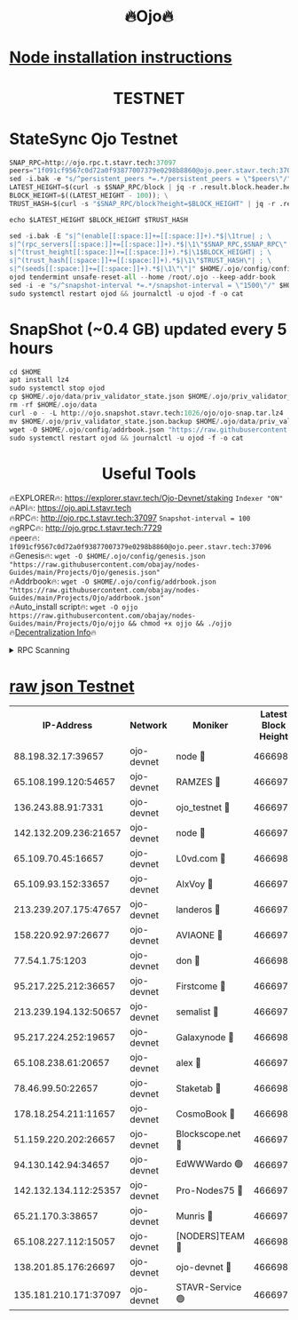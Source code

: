 <h1 align="center"> 🔥Ojo🔥</h1>

[Node installation instructions](https://github.com/obajay/nodes-Guides/tree/main/Projects/Ojo)
=

<h1 align="center"> TESTNET</h1>

# StateSync Ojo Testnet
```python
SNAP_RPC=http://ojo.rpc.t.stavr.tech:37097
peers="1f091cf9567c0d72a0f93877007379e0298b8860@ojo.peer.stavr.tech:37096"
sed -i.bak -e "s/^persistent_peers *=.*/persistent_peers = \"$peers\"/" $HOME/.ojo/config/config.toml
LATEST_HEIGHT=$(curl -s $SNAP_RPC/block | jq -r .result.block.header.height); \
BLOCK_HEIGHT=$((LATEST_HEIGHT - 100)); \
TRUST_HASH=$(curl -s "$SNAP_RPC/block?height=$BLOCK_HEIGHT" | jq -r .result.block_id.hash)

echo $LATEST_HEIGHT $BLOCK_HEIGHT $TRUST_HASH

sed -i.bak -E "s|^(enable[[:space:]]+=[[:space:]]+).*$|\1true| ; \
s|^(rpc_servers[[:space:]]+=[[:space:]]+).*$|\1\"$SNAP_RPC,$SNAP_RPC\"| ; \
s|^(trust_height[[:space:]]+=[[:space:]]+).*$|\1$BLOCK_HEIGHT| ; \
s|^(trust_hash[[:space:]]+=[[:space:]]+).*$|\1\"$TRUST_HASH\"| ; \
s|^(seeds[[:space:]]+=[[:space:]]+).*$|\1\"\"|" $HOME/.ojo/config/config.toml
ojod tendermint unsafe-reset-all --home /root/.ojo --keep-addr-book
sed -i -e "s/^snapshot-interval *=.*/snapshot-interval = \"1500\"/" $HOME/.ojo/config/app.toml
sudo systemctl restart ojod && journalctl -u ojod -f -o cat
```
# SnapShot (~0.4 GB) updated every 5 hours
```python
cd $HOME
apt install lz4
sudo systemctl stop ojod
cp $HOME/.ojo/data/priv_validator_state.json $HOME/.ojo/priv_validator_state.json.backup
rm -rf $HOME/.ojo/data
curl -o - -L http://ojo.snapshot.stavr.tech:1026/ojo/ojo-snap.tar.lz4 | lz4 -c -d - | tar -x -C $HOME/.ojo --strip-components 2
mv $HOME/.ojo/priv_validator_state.json.backup $HOME/.ojo/data/priv_validator_state.json
wget -O $HOME/.ojo/config/addrbook.json "https://raw.githubusercontent.com/obajay/nodes-Guides/main/Projects/Ojo/addrbook.json"
sudo systemctl restart ojod && journalctl -u ojod -f -o cat
```
 <h1 align="center"> Useful Tools</h1>

🔥EXPLORER🔥:        https://explorer.stavr.tech/Ojo-Devnet/staking        `Indexer "ON"` \
🔥API🔥:                     https://ojo.api.t.stavr.tech \
🔥RPC🔥:                    http://ojo.rpc.t.stavr.tech:37097              `Snapshot-interval = 100` \
🔥gRPC🔥:                  http://ojo.grpc.t.stavr.tech:7729 \
🔥peer🔥:                   `1f091cf9567c0d72a0f93877007379e0298b8860@ojo.peer.stavr.tech:37096` \
🔥Genesis🔥:    ```wget -O $HOME/.ojo/config/genesis.json "https://raw.githubusercontent.com/obajay/nodes-Guides/main/Projects/Ojo/genesis.json"``` \
🔥Addrbook🔥:    ```wget -O $HOME/.ojo/config/addrbook.json "https://raw.githubusercontent.com/obajay/nodes-Guides/main/Projects/Ojo/addrbook.json"``` \
🔥Auto_install script🔥: ```wget -O ojjo https://raw.githubusercontent.com/obajay/nodes-Guides/main/Projects/Ojo/ojjo && chmod +x ojjo && ./ojjo``` \
🔥[Decentralization Info](https://github.com/obajay/StateSync-snapshots/tree/main/Projects/Ojo/Decentralization)🔥



<details>
<summary>RPC Scanning</summary>

<h2 align="center"> We scan nodes in real time every 4 hours. And we provide the final result of RPC endpoints.
We cannot influence the operation of these nodes in any way. </h2>


```python
If Voting Power is higher than 0 --> then the Node is a validator of the network and may be subject to attack and be a potential threat to the chain.
```
```python
We marked such validators with a red symbol
```

</details>

[raw json Testnet](https://rpc-check.ojot.stavr.tech/ojot/rpc-ojot-result.json)
=


<table><tr><th>IP-Address</th><th>Network</th><th>Moniker</th><th>Latest Block Height</th><th>Earliest Block Height</th><th>Catching Up</th><th>Tx Index</th><th>Voting Power</th><th>Scan Time</th></tr><tr><td>88.198.32.17:39657</td><td>ojo-devnet</td><td>node 🔴</td><td>4666980</td><td>300001</td><td>False</td><td>on</td><td>65654</td><td>2023-12-26T07:30:22.552542799UTC</td></tr><tr><td>65.108.199.120:54657</td><td>ojo-devnet</td><td>RAMZES 🔴</td><td>4666975</td><td>306156</td><td>False</td><td>on</td><td>15420</td><td>2023-12-26T07:29:55.334313426UTC</td></tr><tr><td>136.243.88.91:7331</td><td>ojo-devnet</td><td>ojo_testnet 🔴</td><td>4666976</td><td>308845</td><td>False</td><td>on</td><td>1000</td><td>2023-12-26T07:30:01.680806193UTC</td></tr><tr><td>142.132.209.236:21657</td><td>ojo-devnet</td><td>node 🔴</td><td>4666979</td><td>350001</td><td>False</td><td>on</td><td>1999</td><td>2023-12-26T07:30:19.286399450UTC</td></tr><tr><td>65.109.70.45:16657</td><td>ojo-devnet</td><td>L0vd.com 🔴</td><td>4666981</td><td>695918</td><td>False</td><td>off</td><td>998</td><td>2023-12-26T07:30:30.320869953UTC</td></tr><tr><td>65.109.93.152:33657</td><td>ojo-devnet</td><td>AlxVoy 🔴</td><td>4666979</td><td>2319801</td><td>False</td><td>on</td><td>4536782</td><td>2023-12-26T07:30:19.015041546UTC</td></tr><tr><td>213.239.207.175:47657</td><td>ojo-devnet</td><td>landeros 🔴</td><td>4666978</td><td>2714001</td><td>False</td><td>off</td><td>11083</td><td>2023-12-26T07:30:12.548926468UTC</td></tr><tr><td>158.220.92.97:26677</td><td>ojo-devnet</td><td>AVIAONE 🔴</td><td>4666978</td><td>2754001</td><td>False</td><td>on</td><td>13867</td><td>2023-12-26T07:30:12.295447604UTC</td></tr><tr><td>77.54.1.75:1203</td><td>ojo-devnet</td><td>don 🔴</td><td>4666980</td><td>2906401</td><td>False</td><td>on</td><td>10</td><td>2023-12-26T07:30:22.296411202UTC</td></tr><tr><td>95.217.225.212:36657</td><td>ojo-devnet</td><td>Firstcome 🔴</td><td>4666976</td><td>2985946</td><td>False</td><td>on</td><td>13566</td><td>2023-12-26T07:30:01.364027380UTC</td></tr><tr><td>213.239.194.132:50657</td><td>ojo-devnet</td><td>semalist 🔴</td><td>4666975</td><td>3223522</td><td>False</td><td>on</td><td>19037</td><td>2023-12-26T07:29:55.637171040UTC</td></tr><tr><td>95.217.224.252:19657</td><td>ojo-devnet</td><td>Galaxynode 🔴</td><td>4666981</td><td>3685492</td><td>False</td><td>on</td><td>11888</td><td>2023-12-26T07:30:27.256052959UTC</td></tr><tr><td>65.108.238.61:20657</td><td>ojo-devnet</td><td>alex 🔴</td><td>4666975</td><td>4158001</td><td>False</td><td>on</td><td>11359</td><td>2023-12-26T07:29:55.019119053UTC</td></tr><tr><td>78.46.99.50:22657</td><td>ojo-devnet</td><td>Staketab 🔴</td><td>4666981</td><td>4254801</td><td>False</td><td>on</td><td>1276</td><td>2023-12-26T07:30:30.633859278UTC</td></tr><tr><td>178.18.254.211:11657</td><td>ojo-devnet</td><td>CosmoBook 🔴</td><td>4666980</td><td>4392001</td><td>False</td><td>off</td><td>1057</td><td>2023-12-26T07:30:21.777158985UTC</td></tr><tr><td>51.159.220.202:26657</td><td>ojo-devnet</td><td>Blockscope.net 🔴</td><td>4666975</td><td>4425001</td><td>False</td><td>on</td><td>981</td><td>2023-12-26T07:29:54.707791660UTC</td></tr><tr><td>94.130.142.94:34657</td><td>ojo-devnet</td><td>EdWWWardo 🟢</td><td>4666979</td><td>4438946</td><td>False</td><td>on</td><td>0</td><td>2023-12-26T07:30:16.653171055UTC</td></tr><tr><td>142.132.134.112:25357</td><td>ojo-devnet</td><td>Pro-Nodes75 🔴</td><td>4666976</td><td>4566976</td><td>False</td><td>on</td><td>24651</td><td>2023-12-26T07:29:58.569408944UTC</td></tr><tr><td>65.21.170.3:38657</td><td>ojo-devnet</td><td>Munris 🔴</td><td>4666976</td><td>4566976</td><td>False</td><td>off</td><td>20123</td><td>2023-12-26T07:30:00.962729957UTC</td></tr><tr><td>65.108.227.112:15057</td><td>ojo-devnet</td><td>[NODERS]TEAM 🔴</td><td>4666981</td><td>4566981</td><td>False</td><td>off</td><td>9999</td><td>2023-12-26T07:30:27.628978154UTC</td></tr><tr><td>138.201.85.176:26697</td><td>ojo-devnet</td><td>ojo-devnet 🔴</td><td>4666981</td><td>4566981</td><td>False</td><td>on</td><td>1000024000</td><td>2023-12-26T07:30:29.998243249UTC</td></tr><tr><td>135.181.210.171:37097</td><td>ojo-devnet</td><td>STAVR-Service 🟢</td><td>4666975</td><td>4664001</td><td>False</td><td>on</td><td>0</td><td>2023-12-26T07:29:56.295481185UTC</td></tr></table>
